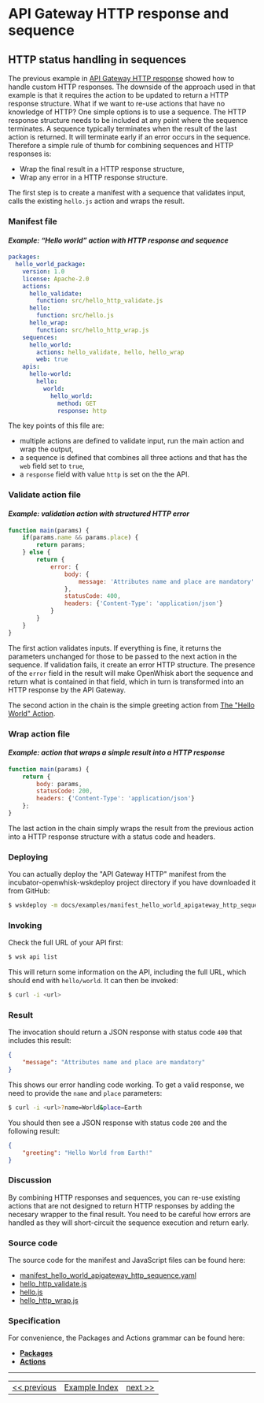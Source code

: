 <!--
#
# Licensed to the Apache Software Foundation (ASF) under one or more
# contributor license agreements.  See the NOTICE file distributed with
# this work for additional information regarding copyright ownership.
# The ASF licenses this file to You under the Apache License, Version 2.0
# (the "License"); you may not use this file except in compliance with
# the License.  You may obtain a copy of the License at
#
#     http://www.apache.org/licenses/LICENSE-2.0
#
# Unless required by applicable law or agreed to in writing, software
# distributed under the License is distributed on an "AS IS" BASIS,
# WITHOUT WARRANTIES OR CONDITIONS OF ANY KIND, either express or implied.
# See the License for the specific language governing permissions and
# limitations under the License.
#
-->

# API Gateway HTTP response and sequence

## HTTP status handling in sequences

The previous example in [API Gateway HTTP response](wskdeploy_apigateway_http.md#api-gateway-http-response) showed how to handle custom HTTP responses. The downside of the approach used in that example is that it requires the action to be updated to return a HTTP response structure. What if we want to re-use actions that have no knowledge of HTTP? One simple options is to use a sequence. The HTTP response structure needs to be included at any point where the sequence terminates. A sequence typically terminates when the result of the last action is returned. It will terminate early if an error occurs in the sequence. Therefore a simple rule of thumb for combining sequences and HTTP responses is:
- Wrap the final result in a HTTP response structure,
- Wrap any error in a HTTP response structure.

The first step is to create a manifest with a sequence that validates input, calls the existing `hello.js` action and wraps the result.

### Manifest file
#### _Example: “Hello world” action with HTTP response and sequence_
```yaml
packages:
  hello_world_package:
    version: 1.0
    license: Apache-2.0
    actions:
      hello_validate:
        function: src/hello_http_validate.js
      hello:
        function: src/hello.js
      hello_wrap:
        function: src/hello_http_wrap.js
    sequences:
      hello_world:
        actions: hello_validate, hello, hello_wrap
        web: true
    apis:
      hello-world:
        hello:
          world:
            hello_world:
              method: GET
              response: http
```

The key points of this file are:
- multiple actions are defined to validate input, run the main action and wrap the output,
- a sequence is defined that combines all three actions and that has the `web` field set to `true`,
- a `response` field with value `http` is set on the the API.

### Validate action file
#### _Example: validation action with structured HTTP error_
```javascript
function main(params) {
    if(params.name && params.place) {
        return params;
    } else {
        return {
            error: {
                body: {
                    message: 'Attributes name and place are mandatory'
                },
                statusCode: 400,
                headers: {'Content-Type': 'application/json'}
            }
        }
    }
}
```

The first action validates inputs. If everything is fine, it returns the parameters unchanged for those to be passed to the next action in the sequence. If validation fails, it create an error HTTP structure. The presence of the `error` field in the result will make OpenWhisk abort the sequence and return what is contained in that field, which in turn is transformed into an HTTP response by the API Gateway.

The second action in the chain is the simple greeting action from [The "Hello World" Action](wskdeploy_action_helloworld.md#actions).

### Wrap action file
#### _Example: action that wraps a simple result into a HTTP response_
```javascript
function main(params) {
    return {
        body: params,
        statusCode: 200,
        headers: {'Content-Type': 'application/json'}
    };
}
```

The last action in the chain simply wraps the result from the previous action into a HTTP response structure with a status code and headers.

### Deploying

You can actually deploy the "API Gateway HTTP" manifest from the incubator-openwhisk-wskdeploy project directory if you have downloaded it from GitHub:

```sh
$ wskdeploy -m docs/examples/manifest_hello_world_apigateway_http_sequence.yaml
```

### Invoking

Check the full URL of your API first:
```sh
$ wsk api list
```

This will return some information on the API, including the full URL, which
should end with `hello/world`. It can then be invoked:

```sh
$ curl -i <url>
```

### Result
The invocation should return a JSON response with status code `400` that includes this result:

```json
{
    "message": "Attributes name and place are mandatory"
}
```

This shows our error handling code working. To get a valid response, we need to provide the `name` and `place` parameters:

```sh
$ curl -i <url>?name=World&place=Earth
```

You should then see a JSON response with status code `200` and the following result:

```json
{
    "greeting": "Hello World from Earth!"
}
```

### Discussion

By combining HTTP responses and sequences, you can re-use existing actions that are not designed to return HTTP responses by adding the necesary wrapper to the final result. You need to be careful how errors are handled as they will short-circuit the sequence execution and return early.

### Source code
The source code for the manifest and JavaScript files can be found here:
- [manifest_hello_world_apigateway_http_sequence.yaml](examples/manifest_hello_world_apigateway_http_sequence.yaml)
- [hello_http_validate.js](examples/src/hello_http_validate.js)
- [hello.js](examples/src/hello.js)
- [hello_http_wrap.js](examples/src/hello_http_wrap.js)

### Specification
For convenience, the Packages and Actions grammar can be found here:
- **[Packages](../specification/html/spec_packages.md#packages)**
- **[Actions](../specification/html/spec_actions.md#actions)**

---
<!--
 Bottom Navigation
-->
<html>
<div align="center">
<table align="center">
  <tr>
    <td><a href="wskdeploy_apigateway_http.md#api-gateway-http-response">&lt;&lt;&nbsp;previous</a></td>
    <td><a href="programming_guide.md#guided-examples">Example Index</a></td>
    <td><a href="wskdeploy_composition_conductor.md#composition-with-conductor-actions">next&nbsp;&gt;&gt;</a></td>
  </tr>
</table>
</div>
</html>
